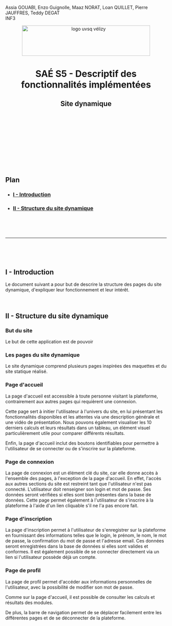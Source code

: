 Assia GOUABI, Enzo Guignolle, Maaz NORAT, Loan QUILLET, Pierre JAUFFRES, Teddy DEGAT<br>
INF3

<div align="center">
<img height="95" width="400" src="img/IUT_Velizy_Villacoublay_logo_2020_ecran.png" title="logo uvsq vélizy"/>

# SAÉ S5 - Descriptif des fonctionnalités implémentées 
## Site dynamique 

<br><br>

</div>

<br><br><br><br><br><br><br>

## Plan
- ### [I - Introduction](#I)
- ### [II - Structure du site dynamique](#II)


<br><br><br>

----------

<br><br><br>

## <a name="I"></a>I - Introduction

Le document suivant a pour but de descrire la structure des pages du site dynamique, d'expliquer leur fonctionnement et leur intérêt. 

<br>

## <a name="II"></a>II - Structure du site dynamique

### But du site 

Le but de cette application est de pouvoir

### Les pages du site dynamique

Le site dynamique comprend plusieurs pages inspirées des maquettes et du site statique réalisé. 


### Page d'accueil

La page d'accueil est accessible à toute personne visitant la plateforme, contrairement aux autres pages qui requièrent une connexion.

Cette page sert à initier l'utilisateur à l'univers du site, en lui présentant les fonctionnalités disponibles et les attentes via une description générale et une vidéo de présentation.
Nous pouvons également visualiser les 10 derniers calculs et leurs résultats dans un tableau, un élément visuel particulièrement utile pour comparer différents résultats. 

Enfin, la page d'accueil inclut des boutons identifiables pour permettre à l'utilisateur de se connecter ou de s'inscrire sur la plateforme.

### Page de connexion

La page de connexion est un élément clé du site, car elle donne accès à l'ensemble des pages, à l'exception de la page d'accueil. En effet, l'accès aux autres sections du site est restreint tant que l'utilisateur n'est pas connecté. L'utilisateur doit renseigner son login et mot de passe. Ses données seront vérifiées si elles sont bien présentes dans la base de données. 
Cette page permet également à l'utilisateur de s'inscrire à la plateforme à l'aide d'un lien cliquable s'il ne l'a pas encore fait.

### Page d'inscription 

La page d'inscription permet à l'utilisateur de s'enregistrer sur la plateforme en fournissant des informations telles que le login, le prénom, le nom, le mot de passe, la confirmation du mot de passe et l'adresse email. Ces données seront enregistrées dans la base de données si elles sont valides et conformes. Il est également possible de se connecter directement via un lien si l'utilisateur possède déjà un compte.

### Page de profil

La page de profil permet d'accéder aux informations personnelles de l'utilisateur, avec la possibilité de modifier son mot de passe.

Comme sur la page d'accueil, il est possible de consulter les calculs et résultats des modules.

De plus, la barre de navigation permet de se déplacer facilement entre les différentes pages et de se déconnecter de la plateforme.

<br>

